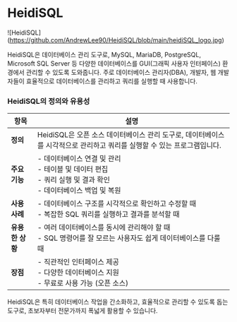 # HeidiSQL

![HeidiSQL] (https://github.com/AndrewLee90/HeidiSQL/blob/main/heidiSQL_logo.jpg)


HeidiSQL은 데이터베이스 관리 도구로, MySQL, MariaDB, PostgreSQL, Microsoft SQL Server 등 다양한 데이터베이스를 GUI(그래픽 사용자 인터페이스) 환경에서 관리할 수 있도록 도와줍니다. 주로 데이터베이스 관리자(DBA), 개발자, 웹 개발자들이 효율적으로 데이터베이스를 관리하고 쿼리를 실행할 때 사용합니다.

### HeidiSQL의 정의와 유용성
| **항목**               | **설명**                                                                                                               |
|------------------------|------------------------------------------------------------------------------------------------------------------------|
| **정의**               | HeidiSQL은 오픈 소스 데이터베이스 관리 도구로, 데이터베이스를 시각적으로 관리하고 쿼리를 실행할 수 있는 프로그램입니다.   |
| **주요 기능**          | - 데이터베이스 연결 및 관리<br>- 테이블 및 데이터 편집<br>- 쿼리 실행 및 결과 확인<br>- 데이터베이스 백업 및 복원        |
| **사용 사례**          | - 데이터베이스 구조를 시각적으로 확인하고 수정할 때<br>- 복잡한 SQL 쿼리를 실행하고 결과를 분석할 때                     |
| **유용한 상황**        | - 여러 데이터베이스를 동시에 관리해야 할 때<br>- SQL 명령어를 잘 모르는 사용자도 쉽게 데이터베이스를 다룰 때             |
| **장점**               | - 직관적인 인터페이스 제공<br>- 다양한 데이터베이스 지원<br>- 무료로 사용 가능 (오픈 소스)                               |

HeidiSQL은 특히 데이터베이스 작업을 간소화하고, 효율적으로 관리할 수 있도록 돕는 도구로, 초보자부터 전문가까지 폭넓게 활용할 수 있습니다.
